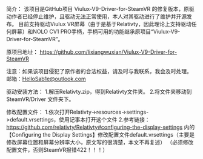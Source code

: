 简介：
该项目是GitHub项目 Viulux-V9-Driver-for-SteamVR 的修复版本，原驱动作者已经停止维护，且驱动无法正常使用，本人对其驱动进行了维护并开源发布。
目前支持驱动Viulux VR屏幕（由于是基于Relativty，因此理论上支持驱动任何屏幕）和NOLO CV1 PRO手柄，手柄可用的功能继承原项目“Viulux-V9-Driver-for-SteamVR”。

原项目地址：
https://github.com/lixiangwuxian/Viulux-V9-Driver-for-SteamVR

注意：如果该项目侵犯了原作者的合法权益，请及时与我联系，我会及时处理。
邮箱：HelloSab1e@outlook.com

驱动安装方法：
1.解压Relativty.zip，得到Relativty文件夹。
2.将文件夹移动到 SteamVR/Driver 文件夹下。

修改配置文件：
1.依次打开Relativty->resources->settings->default.vrsettings，使用记事本打开这个文件
2.参考链接：https://github.com/relativty/Relativty#configuring-the-display-settings 内的【Configuring the Display Settings】修改配置文件default.vrsettings（主要是修改屏幕位置和屏幕分辨率大小，原文写的很清楚，本文不再复述）
（必须修改配置文件，否则SteamVR报错422！！！）
